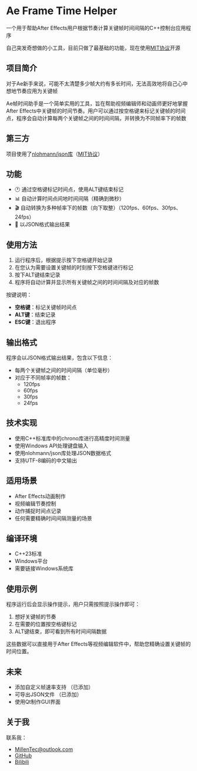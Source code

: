 # Ae Frame Time Helper

一个用于帮助After Effects用户根据节奏计算关键帧时间间隔的C++控制台应用程序

自己突发奇想做的小工具，目前只做了最基础的功能，现在使用[MIT协议](https://mit-license.org/)开源

## 项目简介
对于Ae新手来说，可能不太清楚多少帧大约有多长时间，无法高效地将自己心中想地节奏应用为关键帧

Ae帧时间助手是一个简单实用的工具，旨在帮助视频编辑师和动画师更好地掌握After Effects中关键帧的时间节奏。用户可以通过按空格键来标记关键帧的时间点，程序会自动计算每两个关键帧之间的时间间隔，并转换为不同帧率下的帧数

## 第三方
项目使用了[nlohmann/json库](https://github.com/nlohmann/json)（[MIT协议](https://github.com/nlohmann/json/blob/develop/LICENSE.MIT)）

## 功能

- 🕐 通过空格键标记时间点，使用ALT键结束标记
- 📊 自动计算时间点间地时间间隔（精确到微秒）
- 🎬 自动转换为多种帧率下的帧数（向下取整）（120fps、60fps、30fps、24fps）
- 📝 以JSON格式输出结果

## 使用方法

1. 运行程序后，根据提示按下空格键开始记录
2. 在您认为需要设置关键帧的时刻按下空格键进行标记
3. 按下ALT键结束记录
4. 程序将自动计算并显示所有关键帧之间的时间间隔及对应的帧数

按键说明：
- **空格键**：标记关键帧时间点
- **ALT键**：结束记录
- **ESC键**：退出程序

## 输出格式

程序会以JSON格式输出结果，包含以下信息：
- 每两个关键帧之间的时间间隔（单位毫秒）
- 对应于不同帧率的帧数：
  - 120fps
  - 60fps
  - 30fps
  - 24fps

## 技术实现

- 使用C++标准库中的chrono库进行高精度时间测量
- 使用Windows API处理键盘输入
- 使用nlohmann/json库处理JSON数据格式
- 支持UTF-8编码的中文输出

## 适用场景

- After Effects动画制作
- 视频编辑节奏控制
- 动作捕捉时间点记录
- 任何需要精确时间间隔测量的场景

## 编译环境

- C++23标准
- Windows平台
- 需要链接Windows系统库

## 使用示例

程序运行后会显示操作提示，用户只需按照提示操作即可：
1. 想好关键帧的节奏
2. 在需要的位置按空格键标记
3. ALT键结束，即可看到所有时间间隔数据

这些数据可以直接用于After Effects等视频编辑软件中，帮助您精确设置关键帧的时间位置。

## 未来
- 添加自定义帧速率支持  （已添加）
- 可导出JSON文件  （已添加）
- 使用Qt制作GUI界面

## 关于我
联系我：
- [MillenTec@outlook.com](mailto:MillenTec@outlook.com)
- [GitHub](https://github.com/MillenTec)
- [Bilibili](https://space.bilibili.com/3546591566760474)
